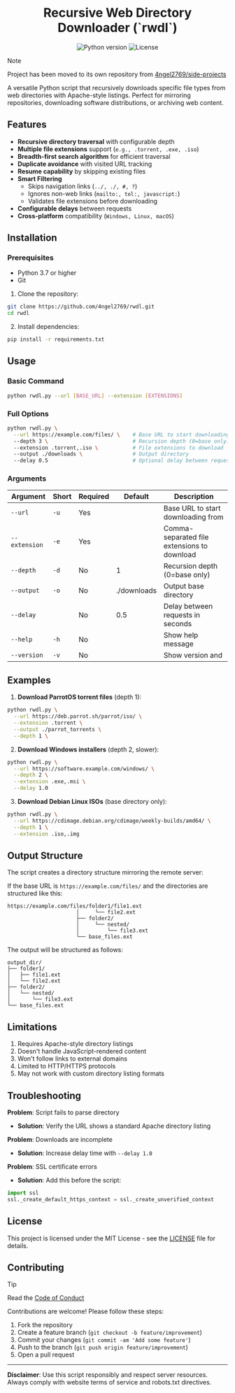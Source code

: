 <div align="center">
  <h1>Recursive Web Directory Downloader (`rwdl`)</h1>
  <img src="https://img.shields.io/badge/python-3.7%2B-blue" title="Python version">
  <img src="https://img.shields.io/badge/license-MIT-green" title="License">
</div>

> [!NOTE] 
> Project has been moved to its own repository from [4ngel2769/side-projects](https://github.com/4ngel2769/side-projects)

A versatile Python script that recursively downloads specific file types from web directories with Apache-style listings. Perfect for mirroring repositories, downloading software distributions, or archiving web content.

## Features

- **Recursive directory traversal** with configurable depth
- **Multiple file extensions** support (`e.g., .torrent, .exe, .iso`)
- **Breadth-first search algorithm** for efficient traversal
- **Duplicate avoidance** with visited URL tracking
- **Resume capability** by skipping existing files
- **Smart Filtering**
    - Skips navigation links (`../, ./, #, ?`)
    - Ignores non-web links (`mailto:, tel:, javascript:`)
    - Validates file extensions before downloading
- **Configurable delays** between requests
- **Cross-platform** compatibility (`Windows, Linux, macOS`)

## Installation

### Prerequisites
- Python 3.7 or higher
- Git

1. Clone the repository:
```bash
git clone https://github.com/4ngel2769/rwdl.git
cd rwdl
```

2. Install dependencies:
```bash
pip install -r requirements.txt
```

## Usage

### Basic Command
```bash
python rwdl.py --url [BASE_URL] --extension [EXTENSIONS]
```

### Full Options
```bash
python rwdl.py \
  --url https://example.com/files/ \    # Base URL to start downloading from
  --depth 3 \                           # Recursion depth (0=base only)
  --extension .torrent,.iso \           # File extensions to download
  --output ./downloads \                # Output directory
  --delay 0.5                           # Optional delay between requests
```

### Arguments

| Argument        | Short | Required | Default     | Description                                 |
|-----------------|-------|----------|-------------|---------------------------------------------|
| `--url`         | `-u`  | Yes      |             | Base URL to start downloading from          |
| `--extension`   | `-e`  | Yes      |             | Comma-separated file extensions to download |
| `--depth`       | `-d`  | No       | 1           | Recursion depth (0=base only)               |
| `--output`      | `-o`  | No       | ./downloads | Output base directory                       |
| `--delay`       |       | No       | 0.5         | Delay between requests in seconds           |
| `--help`        | `-h`  | No       |             | Show help message                           |
| `--version`     | `-v`  | No       |             | Show version and                            |

## Examples

1. **Download ParrotOS torrent files** (depth 1):
```bash
python rwdl.py \
  --url https://deb.parrot.sh/parrot/iso/ \
  --extension .torrent \
  --output ./parrot_torrents \
  --depth 1 \
```

2. **Download Windows installers** (depth 2, slower):
```bash
python rwdl.py \
  --url https://software.example.com/windows/ \
  --depth 2 \
  --extension .exe,.msi \
  --delay 1.0
```

3. **Download Debian Linux ISOs** (base directory only):
```bash
python rwdl.py \
  --url https://cdimage.debian.org/cdimage/weekly-builds/amd64/ \
  --depth 1 \
  --extension .iso,.img
```

## Output Structure

The script creates a directory structure mirroring the remote server:

If the base URL is `https://example.com/files/` and the directories are structured like this:
```plaintext
https://example.com/files/folder1/file1.ext
                      │     └── file2.ext
                      ├── folder2/
                      │     └── nested/
                      │         └── file3.ext
                      └── base_files.ext
```
The output will be structured as follows:
```
output_dir/
├── folder1/
│   ├── file1.ext
│   └── file2.ext
├── folder2/
│   └── nested/
│       └── file3.ext
└── base_files.ext
```

## Limitations

1. Requires Apache-style directory listings
2. Doesn't handle JavaScript-rendered content
3. Won't follow links to external domains
4. Limited to HTTP/HTTPS protocols
5. May not work with custom directory listing formats

## Troubleshooting

**Problem**: Script fails to parse directory
- **Solution**: Verify the URL shows a standard Apache directory listing

**Problem**: Downloads are incomplete
- **Solution**: Increase delay time with `--delay 1.0`

**Problem**: SSL certificate errors
- **Solution**: Add this before the script:
```python
import ssl
ssl._create_default_https_context = ssl._create_unverified_context
```

## License

This project is licensed under the MIT License - see the [LICENSE](LICENSE) file for details.

## Contributing

> [!TIP]
> Read the [Code of Conduct](CONTRIBUTING.md)

Contributions are welcome! Please follow these steps:
1. Fork the repository
2. Create a feature branch (`git checkout -b feature/improvement`)
3. Commit your changes (`git commit -am 'Add some feature'`)
4. Push to the branch (`git push origin feature/improvement`)
5. Open a pull request

---

**Disclaimer**: Use this script responsibly and respect server resources. Always comply with website terms of service and robots.txt directives.